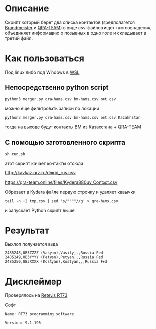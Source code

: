 # Описание

Скрипт который берет два списка контактов (предполагется [Brandmeister](https://brandmeister.network) и [QRA-TEAM](https://qra-team.ru)) в виде csv-файлов ищет там совпадения, объединяет информацию о позывных в одно поле и складывает в третий файл.

# Как пользоваться

Под linux либо под Windows в [WSL](https://learn.microsoft.com/ru-ru/windows/wsl/install)

## Непосредственно python script

```
python3 merger.py qra-hams.csv bm-hams.csv out.csv
```

можно еще фильтровать записи по локации

```
python3 merger.py qra-hams.csv bm-hams.csv out.csv Kazakhstan
```

тогда на выходе будут контакты BM из Казахстана + QRA-TEAM

## С помощью заготовленного скрипта

```
sh run.sh
```

этот скрипт качает контакты отсюда

http://kavkaz.qrz.ru/dmrid_rus.csv

https://qra-team.online/files/Kydera880uv_Contact.csv

Обрезает в Kydera файле первую строчку и удаляет кавычки

```
tail -n +2 tmp.csv | sed 's/""""//g' > qra-hams.csv
```

и запускает Python скрипт выше

# Результат

Выхлоп получается вида

```
2485248,UB3ZZZZ (Vasyan),Vasily,,,Russia Fed
2485249,UB3YYYY (Petyan),Petyan,,,Russia Fed
2485250,UB3XXXX (Kostyan),Kostyan,,,Russia Fed
```

# Дисклеймер

Проверялось на [Retevis RT73](https://www.radioscanner.ru/forum/topic51444.html)

Софт

```
Name: RT73 programming software

Version: 9.1.195
```